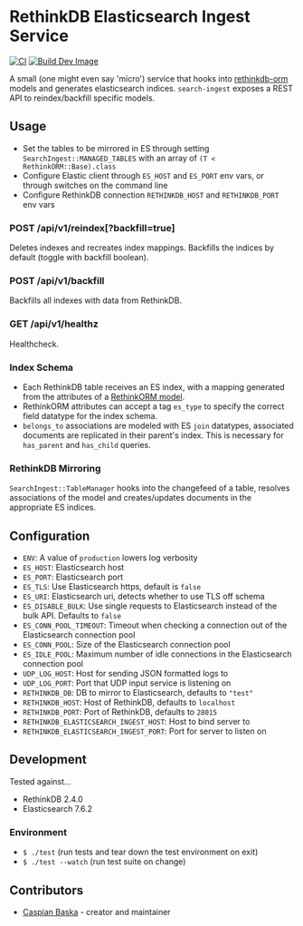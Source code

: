 # RethinkDB Elasticsearch Ingest Service

[![CI](https://github.com/PlaceOS/search-ingest/actions/workflows/ci.yml/badge.svg)](https://github.com/PlaceOS/search-ingest/actions/workflows/ci.yml)
[![Build Dev Image](https://github.com/PlaceOS/search-ingest/actions/workflows/build-dev-image.yml/badge.svg)](https://github.com/PlaceOS/search-ingest/actions/workflows/build-dev-image.yml)

A small (one might even say 'micro') service that hooks into [rethinkdb-orm](https://github.com/spider-gazelle/rethinkdb-orm) models and generates elasticsearch indices.
`search-ingest` exposes a REST API to reindex/backfill specific models.

## Usage

- Set the tables to be mirrored in ES through setting `SearchIngest::MANAGED_TABLES` with an array of `(T < RethinkORM::Base).class`
- Configure Elastic client through `ES_HOST` and `ES_PORT` env vars, or through switches on the command line
- Configure RethinkDB connection `RETHINKDB_HOST` and `RETHINKDB_PORT` env vars

### **POST** /api/v1/reindex[?backfill=true]

Deletes indexes and recreates index mappings.
Backfills the indices by default (toggle with backfill boolean).

### **POST** /api/v1/backfill

Backfills all indexes with data from RethinkDB.

### **GET** /api/v1/healthz

Healthcheck.

### Index Schema

- Each RethinkDB table receives an ES index, with a mapping generated from the attributes of a [RethinkORM model](https://github.com/spider-gazelle/rethinkdb-orm).
- RethinkORM attributes can accept a tag `es_type` to specify the correct field datatype for the index schema.
- `belongs_to` associations are modeled with ES `join` datatypes, associated documents are replicated in their parent's index. This is necessary for `has_parent` and `has_child` queries.

### RethinkDB Mirroring

`SearchIngest::TableManager` hooks into the changefeed of a table, resolves associations of the model and creates/updates documents in the appropriate ES indices.

## Configuration

- `ENV`: A value of `production` lowers log verbosity
- `ES_HOST`: Elasticsearch host
- `ES_PORT`: Elasticsearch port
- `ES_TLS`: Use Elasticsearch https, default is `false`
- `ES_URI`: Elasticsearch uri, detects whether to use TLS off schema
- `ES_DISABLE_BULK`: Use single requests to Elasticsearch instead of the bulk API. Defaults to `false`
- `ES_CONN_POOL_TIMEOUT`: Timeout when checking a connection out of the Elasticsearch connection pool
- `ES_CONN_POOL`: Size of the Elasticsearch connection pool
- `ES_IDLE_POOL`: Maximum number of idle connections in the Elasticsearch connection pool
- `UDP_LOG_HOST`: Host for sending JSON formatted logs to
- `UDP_LOG_PORT`: Port that UDP input service is listening on
- `RETHINKDB_DB`: DB to mirror to Elasticsearch, defaults to `"test"`
- `RETHINKDB_HOST`: Host of RethinkDB, defaults to `localhost`
- `RETHINKDB_PORT`: Port of RethinkDB, defaults to `28015`
- `RETHINKDB_ELASTICSEARCH_INGEST_HOST`: Host to bind server to
- `RETHINKDB_ELASTICSEARCH_INGEST_PORT`: Port for server to listen on

## Development

Tested against...

- RethinkDB 2.4.0
- Elasticsearch 7.6.2

### Environment

- `$ ./test` (run tests and tear down the test environment on exit)
- `$ ./test --watch` (run test suite on change)

## Contributors

- [Caspian Baska](https://github.com/caspiano) - creator and maintainer
